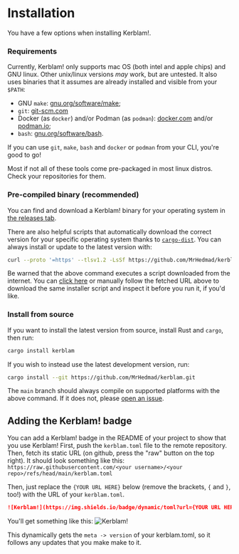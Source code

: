 # Installation
You have a few options when installing Kerblam!.

### Requirements
Currently, Kerblam! only supports mac OS (both intel and apple chips) and GNU linux.
Other unix/linux versions *may* work, but are untested.
It also uses binaries that it assumes are already installed and visible from your `$PATH`:
- GNU `make`: [gnu.org/software/make](https://gnu.org/software/make);
- `git`: [git-scm.com](https://git-scm.com/)
- Docker (as `docker`) and/or Podman (as `podman`):
  [docker.com](https://docker.com/) and/or [podman.io](https://podman.io);
- `bash`: [gnu.org/software/bash](https://www.gnu.org/software/bash/).

If you can use `git`, `make`, `bash` and `docker` or `podman` from your CLI,
you're good to go!

Most if not all of these tools come pre-packaged in most linux distros.
Check your repositories for them.

### Pre-compiled binary (recommended)
You can find and download a Kerblam! binary for your operating system in
[the releases tab](https://github.com/mrhedmad/kerblam/releases).

There are also helpful scripts that automatically download the correct version
for your specific operating system thanks to [`cargo-dist`](https://github.com/axodotdev/cargo-dist).
You can always install or update to the latest version with:
```bash
curl --proto '=https' --tlsv1.2 -LsSf https://github.com/MrHedmad/kerblam/releases/latest/download/kerblam-installer.sh | sh
```
Be warned that the above command executes a script downloaded from the internet.
You can [click here](https://github.com/MrHedmad/kerblam/releases/latest/download/kerblam-installer.sh)
or manually follow the fetched URL above to download the same installer script
and inspect it before you run it, if you'd like.

### Install from source
If you want to install the latest version from source, install Rust and `cargo`, then run:
```bash
cargo install kerblam
```
If you wish to instead use the latest development version, run:
```bash
cargo install --git https://github.com/MrHedmad/kerblam.git
```
The `main` branch should always compile on supported platforms with the above command.
If it does not, please [open an issue](https://github.com/mrhedmad/kerblam/issues/new).

## Adding the Kerblam! badge
You can add a Kerblam! badge in the README of your project to show that you use Kerblam!
First, push the `kerblam.toml` file to the remote repository.
Then, fetch its static URL (on github, press the "raw" button on the top right).
It should look something like this: `https://raw.githubusercontent.com/<your username>/<your repo>/refs/head/main/kerblam.toml`

Then, just replace the `{YOUR URL HERE}` below (remove the brackets, `{` and `}`, too!) with the URL of your `kerblam.toml`.

```markdown
![Kerblam!](https://img.shields.io/badge/dynamic/toml?url={YOUR URL HERE}&query=%24.meta.version&prefix=v.&logo=Rocket&logoColor=red&label=Kerblam!)
```

You'll get something like this:
![Kerblam!](https://img.shields.io/badge/dynamic/toml?url=https://raw.githubusercontent.com/TCP-Lab/transportome_profiler/refs/heads/main/kerblam.toml&query=%24.meta.version&prefix=v.&logo=Rocket&logoColor=red&label=Kerblam!)

This dynamically gets the `meta -> version` of your kerblam.toml, so it follows any updates that you make make to it.
